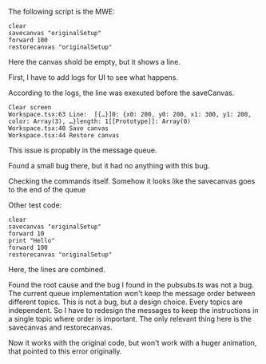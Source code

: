 The following script is the MWE:

```
clear
savecanvas "originalSetup"
forward 100
restorecanvas "originalSetup"
```

Here the canvas shold be empty, but it shows a line.

First, I have to add logs for UI to see what happens.

According to the logs, the line was exexuted before the saveCanvas.

```
Clear screen
Workspace.tsx:63 Line:  [{…}]0: {x0: 200, y0: 200, x1: 300, y1: 200, color: Array(3), …}length: 1[[Prototype]]: Array(0)
Workspace.tsx:40 Save canvas
Workspace.tsx:44 Restore canvas
```

This issue is propably in the message queue.

Found a small bug there, but it had no anything with this bug.

Checking the commands itself. Somehow it looks like the savecanvas goes to the end of the queue

Other test code: 

```
clear
savecanvas "originalSetup"
forward 10
print "Hello"
forward 100
restorecanvas "originalSetup"
```

Here, the lines are combined.

Found the root cause and the bug I found in the pubsubs.ts was not a bug.
The current queue implementation won't keep the message order between different topics.
This is not a bug, but a design choice. Every topics are independent.
So I have to redesign the messages to keep the instructions in a single topic where order is important.
The only relevant thing here is the savecanvas and restorecanvas.

Now it works with the original code, but won't work with a huger animation, that pointed to this error originally.

